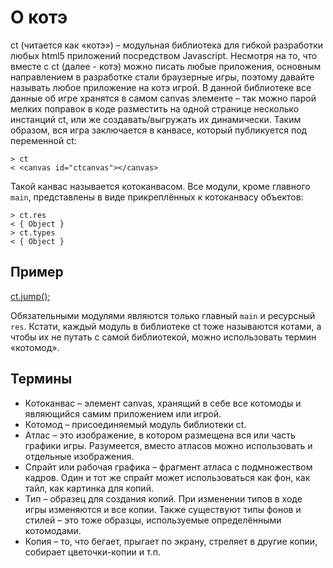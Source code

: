 ﻿О котэ
=====
ct (читается как «котэ») – модульная библиотека для гибкой разработки любых html5 приложений посредством Javascript. Несмотря на то, что вместе с ct (далее - котэ) можно писать любые приложения, основным направлением в разработке стали браузерные игры, поэтому давайте называть любое приложение на котэ игрой. В данной библиотеке все данные об игре хранятся в самом canvas элементе – так можно парой мелких поправок в коде разместить на одной странице несколько инстанций ct, или же создавать/выгружать их динамически. Таким образом, вся игра заключается в канвасе, который публикуется под переменной ct: 
~~~
> ct 
< <canvas id="ctcanvas"></canvas>
~~~
Такой канвас называется котоканвасом. Все модули, кроме главного `main`, представлены в виде прикреплённых к котоканвасу объектов: 

~~~
> ct.res 
< { Object } 
> ct.types 
< { Object } 
~~~

## Пример
[ct.jump();](http://cosmomyzrailgorynych.github.io/ct/demo/)

Обязательными модулями являются только главный `main` и ресурсный `res`. Кстати, каждый модуль в библиотеке ct тоже называются котами, а чтобы их не путать с самой библиотекой, можно использовать термин «котомод».
## Термины
+ Котоканвас – элемент canvas, хранящий в себе все котомоды и являющийся самим приложением или игрой.
+ Котомод – присоединяемый модуль библиотеки ct.
+ Атлас – это изображение, в котором размещена вся или часть графики игры. Разумеется, вместо атласов можно использовать и отдельные изображения.
+ Спрайт или рабочая графика – фрагмент атласа с подмножеством кадров. Один и тот же спрайт может использоваться как фон, как тайл, как картинка для копий.
+ Тип – образец для создания копий. При изменении типов в ходе игры изменяются и все копии. Также существуют типы фонов и стилей – это тоже образцы, используемые определёнными котомодами.
+ Копия – то, что бегает, прыгает по экрану, стреляет в другие копии, собирает цветочки-копии и т.п.